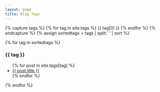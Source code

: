 ```yaml
---
layout: page
title: Blog Tags
---
```


{% capture tags %}
  {% for tag in site.tags %}
    {{ tag[0] }}
  {% endfor %}
{% endcapture %}
{% assign sortedtags = tags | split:' ' | sort %}

{% for tag in sortedtags %}
  <h3 id="{{ tag | escape }}">{{ tag }}</h3>
  <ul>
  {% for post in site.tags[tag] %}
    <li><a href="http://derekogle.com/fishR/blog/tags.html">{{ post.title }}</a></li>
  {% endfor %}
  </ul>
{% endfor %}
